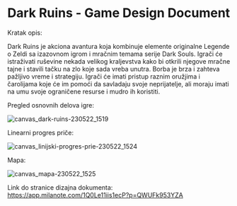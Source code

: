 # Dark Ruins - Game Design Document

Kratak opis:

Dark Ruins je akciona avantura koja kombinuje elemente originalne Legende o Zeldi sa izazovnom igrom i mračnim temama serije Dark Souls. Igrači će istraživati ruševine nekada velikog kraljevstva kako bi otkrili njegove mračne tajne i stavili tačku na zlo koje sada vreba unutra.
Borba je brza i zahteva pažljivo vreme i strategiju. Igrači će imati pristup raznim oružjima i čarolijama koje će im pomoći da savladaju svoje neprijatelje, ali moraju imati na umu svoje ograničene resurse i mudro ih koristiti.

Pregled osnovnih delova igre:

![canvas_dark-ruins-230522_1519](https://github.com/Petar-Matijevic/DarkRuins/assets/63779067/c531c040-aef3-4acb-8d63-e21ed3f68e8e)


Linearni progres priče:

![canvas_linijski-progres-prie-230522_1524](https://github.com/Petar-Matijevic/DarkRuins/assets/63779067/5c5447d2-46ae-4b63-9168-fcd4719c40c9)


Mapa:

![canvas_mapa-230522_1525](https://github.com/Petar-Matijevic/DarkRuins/assets/63779067/87b7896f-7b83-485b-af28-992a957ac52f)

Link do stranice dizajna dokumenta: https://app.milanote.com/1Q0Le11iis1ecP?p=QWUFk953YZA 
